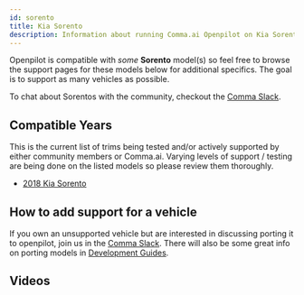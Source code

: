 ```yaml
---
id: sorento
title: Kia Sorento
description: Information about running Comma.ai Openpilot on Kia Sorento vehicles.
---
```


Openpilot is compatible with *some* **Sorento** model(s) so feel free to browse the support pages for these models below for additional specifics.
The goal is to support as many vehicles as possible.


To chat about Sorentos with the community, checkout the  [Comma Slack](https://slack.comma.ai).
      
## Compatible Years

This is the current list of trims being tested and/or actively supported by either community members or Comma.ai.
Varying levels of support / testing are being done on the listed models so please review them thoroughly.

* [2018 Kia Sorento](/vehicles/kia/sorento/2018-kia-sorento/)

## How to add support for a vehicle

If you own an unsupported vehicle but are interested in discussing porting it to openpilot, join us in the [Comma Slack](https://slack.comma.ai).
There will also be some great info on porting models in [Development Guides](../../development/guides/).


## Videos

      
